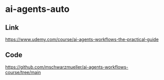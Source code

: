 # ai-agents-auto

## Link

<https://www.udemy.com/course/ai-agents-workflows-the-practical-guide>

## Code

<https://github.com/mschwarzmueller/ai-agents-workflows-course/tree/main>
